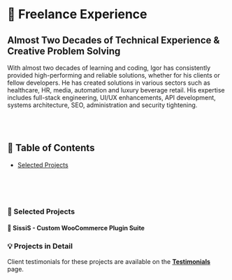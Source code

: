 # 🧠 Freelance Experience

## Almost Two Decades of Technical Experience & Creative Problem Solving

With almost two decades of learning and coding, Igor has consistently provided high-performing and reliable solutions, whether for his clients or fellow developers. He has created solutions in various sectors such as healthcare, HR, media, automation and luxury beverage retail. His expertise includes full-stack engineering, UI/UX enhancements, API development, systems architecture, SEO, administration and security tightening.

<br>
<br>

## 📃 Table of Contents

- [Selected Projects](#-selected-projects)

<br>
<br>

<br>

### 🔧 Selected Projects

#### 🍷 SissiS - Custom WooCommerce Plugin Suite

### 💡 Projects in Detail

Client testimonials for these projects are available on the [**Testimonials**](https://github.com/igorskyflyer/igorskyflyer/blob/main/TESTIMONIALS.md) page.
